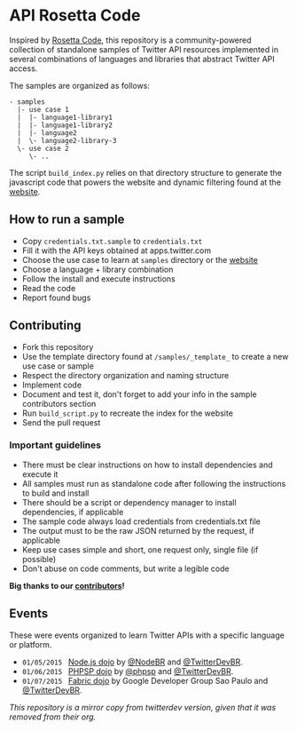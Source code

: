 API Rosetta Code
================

Inspired by [Rosetta Code][8], this repository is a community-powered collection of standalone samples of Twitter API resources implemented in several combinations of languages and libraries that abstract Twitter API access.

The samples are organized as follows:

    - samples
      |- use case 1
      |  |- language1-library1
      |  |- language1-library2
      |  |- language2
      |  \- language2-library-3
      \- use case 2
         \- ..

The script `build_index.py` relies on that directory structure to generate the javascript code that powers the website and dynamic filtering found at the [website][4].

## How to run a sample

* Copy `credentials.txt.sample` to `credentials.txt`
* Fill it with the API keys obtained at apps.twitter.com
* Choose the use case to learn at `samples` directory or the [website][4]
* Choose a language + library combination
* Follow the install and execute instructions
* Read the code
* Report found bugs

## Contributing

* Fork this repository
* Use the template directory found at `/samples/_template_` to create a new use case or sample
* Respect the directory organization and naming structure
* Implement code
* Document and test it, don't forget to add your info in the sample contributors section
* Run `build_script.py` to recreate the index for the website
* Send the pull request

### Important guidelines

* There must be clear instructions on how to install dependencies and execute it
* All samples must run as standalone code after following the instructions to build and install
* There should be a script or dependency manager to install dependencies, if applicable
* The sample code always load credentials from credentials.txt file
* The output must to be the raw JSON returned by the request, if applicable
* Keep use cases simple and short, one request only, single file (if possible)
* Don't abuse on code comments, but write a legible code

**Big thanks to our [contributors][9]!**

## Events

These were events organized to learn Twitter APIs with a specific language or platform.

*  `01/05/2015 ` [Node.js dojo][0] by [@NodeBR][1] and [@TwitterDevBR][2].
*  `01/06/2015 ` [PHPSP dojo][5] by [@phpsp][7] and [@TwitterDevBR][2].
*  `01/07/2015 ` [Fabric dojo][6] by Google Developer Group Sao Paulo and [@TwitterDevBR][2].

*This repository is a mirror copy from twitterdev version, given that it was removed from their org.*

[0]: http://www.meetup.com/NodeBR-Sao-Paulo/events/219499217
[1]: https://twitter.com/nodebr
[2]: https://twitter.com/twitterdevbr
[4]: http://twitterdev.github.io/api-rosetta-code
[5]: http://www.meetup.com/php-sp/events/219478835/
[6]: http://www.meetup.com/GDG-SP/events/219479086/
[7]: https://twitter.com/phpsp
[8]: http://rosettacode.org/wiki/Rosetta_Code
[9]: https://github.com/twitterdev/api-rosetta-code/graphs/contributors 
